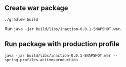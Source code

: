 
## Create war package

```
./gradlew build
```

Run `java -jar build/libs/inaction-0.0.1-SNAPSHOT.war`.

## Run package with production profile

```
java -jar build/libs/inaction-0.0.1-SNAPSHOT.war --spring.profiles.active=production
```